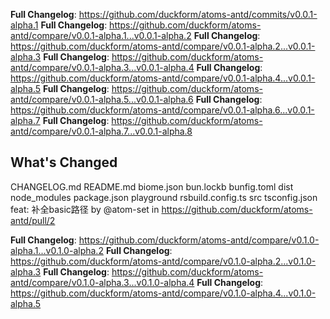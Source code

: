 **Full Changelog**: https://github.com/duckform/atoms-antd/commits/v0.0.1-alpha.1
**Full Changelog**: https://github.com/duckform/atoms-antd/compare/v0.0.1-alpha.1...v0.0.1-alpha.2
**Full Changelog**: https://github.com/duckform/atoms-antd/compare/v0.0.1-alpha.2...v0.0.1-alpha.3
**Full Changelog**: https://github.com/duckform/atoms-antd/compare/v0.0.1-alpha.3...v0.0.1-alpha.4
**Full Changelog**: https://github.com/duckform/atoms-antd/compare/v0.0.1-alpha.4...v0.0.1-alpha.5
**Full Changelog**: https://github.com/duckform/atoms-antd/compare/v0.0.1-alpha.5...v0.0.1-alpha.6
**Full Changelog**: https://github.com/duckform/atoms-antd/compare/v0.0.1-alpha.6...v0.0.1-alpha.7
**Full Changelog**: https://github.com/duckform/atoms-antd/compare/v0.0.1-alpha.7...v0.0.1-alpha.8
## What's Changed CHANGELOG.md README.md biome.json bun.lockb bunfig.toml dist node_modules package.json playground rsbuild.config.ts src tsconfig.json feat: 补全basic路径 by @atom-set in https://github.com/duckform/atoms-antd/pull/2   **Full Changelog**: https://github.com/duckform/atoms-antd/compare/v0.1.0-alpha.1...v0.1.0-alpha.2
**Full Changelog**: https://github.com/duckform/atoms-antd/compare/v0.1.0-alpha.2...v0.1.0-alpha.3
**Full Changelog**: https://github.com/duckform/atoms-antd/compare/v0.1.0-alpha.3...v0.1.0-alpha.4
**Full Changelog**: https://github.com/duckform/atoms-antd/compare/v0.1.0-alpha.4...v0.1.0-alpha.5
